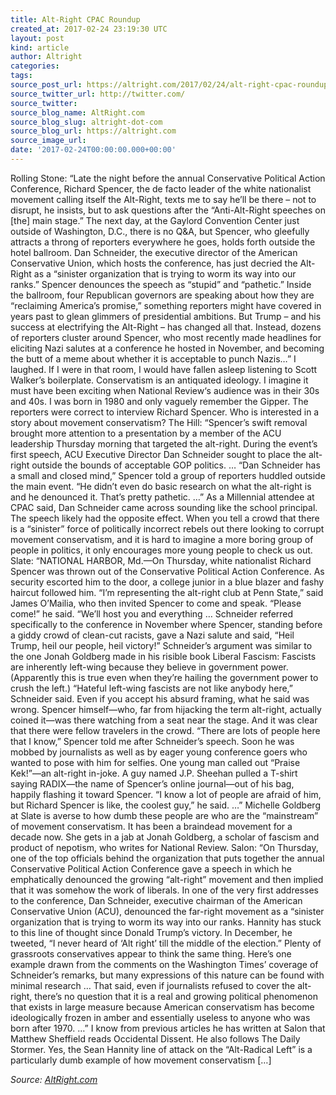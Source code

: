```yaml
---
title: Alt-Right CPAC Roundup
created_at: 2017-02-24 23:19:30 UTC
layout: post
kind: article
author: Altright
categories: 
tags: 
source_post_url: https://altright.com/2017/02/24/alt-right-cpac-roundup/
source_twitter_url: http://twitter.com/
source_twitter: 
source_blog_name: AltRight.com
source_blog_slug: altright-dot-com
source_blog_url: https://altright.com
source_image_url: 
date: '2017-02-24T00:00:00.000+00:00'
---
```

Rolling Stone: &#8220;Late the night before the annual Conservative Political Action Conference, Richard Spencer, the de facto leader of the white nationalist movement calling itself the Alt-Right, texts me to say he&#8217;ll be there – not to disrupt, he insists, but to ask questions after the &#8220;Anti-Alt-Right speeches on [the] main stage.&#8221; The next day, at the Gaylord Convention Center just outside of Washington, D.C., there is no Q&#038;A, but Spencer, who gleefully attracts a throng of reporters everywhere he goes, holds forth outside the hotel ballroom. Dan Schneider, the executive director of the American Conservative Union, which hosts the conference, has just decried the Alt-Right as a &#8220;sinister organization that is trying to worm its way into our ranks.&#8221; Spencer denounces the speech as &#8220;stupid&#8221; and &#8220;pathetic.&#8221; Inside the ballroom, four Republican governors are speaking about how they are &#8220;reclaiming America&#8217;s promise,&#8221; something reporters might have covered in years past to glean glimmers of presidential ambitions. But Trump – and his success at electrifying the Alt-Right – has changed all that. Instead, dozens of reporters cluster around Spencer, who most recently made headlines for eliciting Nazi salutes at a conference he hosted in November, and becoming the butt of a meme about whether it is acceptable to punch Nazis&#8230;&#8221; I laughed. If I were in that room, I would have fallen asleep listening to Scott Walker&#8217;s boilerplate. Conservatism is an antiquated ideology. I imagine it must have been exciting when National Review&#8216;s audience was in their 30s and 40s. I was born in 1980 and only vaguely remember the Gipper. The reporters were correct to interview Richard Spencer. Who is interested in a story about movement conservatism? The Hill: &#8220;Spencer&#8217;s swift removal brought more attention to a presentation by a member of the ACU leadership Thursday morning that targeted the alt-right. During the event&#8217;s first speech, ACU Executive Director Dan Schneider sought to place the alt-right outside the bounds of acceptable GOP politics. &#8230; “Dan Schneider has a small and closed mind,” Spencer told a group of reporters huddled outside the main event. “He didn’t even do basic research on what the alt-right is and he denounced it. That’s pretty pathetic. &#8230;&#8221; As a Millennial attendee at CPAC said, Dan Schneider came across sounding like the school principal. The speech likely had the opposite effect. When you tell a crowd that there is a &#8220;sinister&#8221; force of politically incorrect rebels out there looking to corrupt movement conservatism, and it is hard to imagine a more boring group of people in politics, it only encourages more young people to check us out. Slate: &#8220;NATIONAL HARBOR, Md.—On Thursday, white nationalist Richard Spencer was thrown out of the Conservative Political Action Conference. As security escorted him to the door, a college junior in a blue blazer and fashy haircut followed him. “I’m representing the alt-right club at Penn State,” said James O’Mailia, who then invited Spencer to come and speak. “Please come!” he said. “We’ll host you and everything &#8230; Schneider referred specifically to the conference in November where Spencer, standing before a giddy crowd of clean-cut racists, gave a Nazi salute and said, “Heil Trump, heil our people, heil victory!” Schneider’s argument was similar to the one Jonah Goldberg made in his risible book Liberal Fascism: Fascists are inherently left-wing because they believe in government power. (Apparently this is true even when they’re hailing the government power to crush the left.) “Hateful left-wing fascists are not like anybody here,” Schneider said. Even if you accept his absurd framing, what he said was wrong. Spencer himself—who, far from hijacking the term alt-right, actually coined it—was there watching from a seat near the stage. And it was clear that there were fellow travelers in the crowd. “There are lots of people here that I know,” Spencer told me after Schneider’s speech. Soon he was mobbed by journalists as well as by eager young conference goers who wanted to pose with him for selfies. One young man called out “Praise Kek!”—an alt-right in-joke. A guy named J.P. Sheehan pulled a T-shirt saying RADIX—the name of Spencer’s online journal—out of his bag, happily flashing it toward Spencer. “I know a lot of people are afraid of him, but Richard Spencer is like, the coolest guy,” he said. &#8230;&#8221; Michelle Goldberg at Slate is averse to how dumb these people are who are the &#8220;mainstream&#8221; of movement conservatism. It has been a braindead movement for a decade now. She gets in a jab at Jonah Goldberg, a scholar of fascism and product of nepotism, who writes for National Review. Salon: &#8220;On Thursday, one of the top officials behind the organization that puts together the annual Conservative Political Action Conference gave a speech in which he emphatically denounced the growing “alt-right” movement and then implied that it was somehow the work of liberals. In one of the very first addresses to the conference, Dan Schneider, executive chairman of the American Conservative Union (ACU), denounced the far-right movement as a “sinister organization that is trying to worm its way into our ranks. Hannity has stuck to this line of thought since Donald Trump’s victory. In December, he tweeted, “I never heard of ‘Alt right’ till the middle of the election.” Plenty of grassroots conservatives appear to think the same thing. Here’s one example drawn from the comments on the Washington Times’ coverage of Schneider’s remarks, but many expressions of this nature can be found with minimal research &#8230; That said, even if journalists refused to cover the alt-right, there’s no question that it is a real and growing political phenomenon that exists in large measure because American conservatism has become ideologically frozen in amber and essentially useless to anyone who was born after 1970. &#8230;&#8221; I know from previous articles he has written at Salon that Matthew Sheffield reads Occidental Dissent. He also follows The Daily Stormer. Yes, the Sean Hannity line of attack on the &#8220;Alt-Radical Left&#8221; is a particularly dumb example of how movement conservatism [&#8230;]<div class="">
    <i>Source: <a href="https://altright.com">AltRight.com</a></i>
</div>
